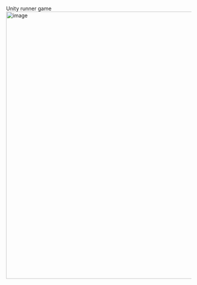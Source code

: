 Unity runner game
<img width="1008" height="726" alt="image" src="https://github.com/user-attachments/assets/c5c0d192-6364-4b85-a2c0-d98476c6fc7c" />
